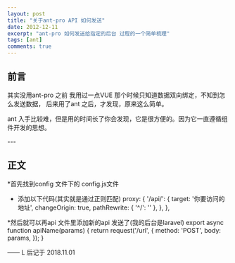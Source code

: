 ```yaml
---
layout: post
title: "关于ant-pro API 如何发送"
date: 2012-12-11
excerpt: "ant-pro 如何发送给指定的后台 过程的一个简单梳理"
tags: [ant]
comments: true
---
```


## 前言

其实没用ant-pro 之前 我用过一点VUE 那个时候只知道数据双向绑定，不知到怎么发送数据，
后来用了ant 之后，才发现，原来这么简单。

ant 入手比较难，但是用的时间长了你会发现，它是很方便的。因为它一直遵循组件开发的思想。

<p id = "build"></p>
---

## 正文

*首先找到config 文件下的 config.js文件

* 添加以下代码(其实就是通过正则匹配)
    proxy: {
        '/api/': {
            target: '你要访问的地址',
             changeOrigin: true,
            pathRewrite: { '^/': '' },
         },
     },
     
*然后就可以再api 文件里添加新的api 发送了(我的后台是laravel)
    export async function apiName(params) {
        return request('/url', {
            method: 'POST',
            body: params,
        });
    }


—— L 后记于 2018.11.01


